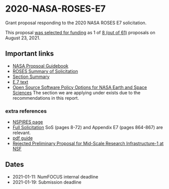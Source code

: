 # 2020-NASA-ROSES-E7
Grant proposal responding to the 2020 NASA ROSES E7 solicitation.

This proposal [was selected for
funding](https://discourse.matplotlib.org/t/maplotlib-selected-for-nasa-roses-ostfl-2020/22303)
as 1 of [8 (out of
61)](https://nspires.nasaprs.com/external/viewrepositorydocument/cmdocumentid=843923/solicitationId=%7B958CF134-D655-E512-B5AD-84501D14A0C1%7D/viewSolicitationDocument=1/OSTFL20%20Abstracts.pdf) proposals on August 23, 2021.

## Important links

 - [NASA Propsoal Guidebook](https://prod.nais.nasa.gov/pub/pub_library/srba/documents/2020_edition_Proposers_Guidebook.pdf)
 - [ROSES Summary of Solicitation](https://nspires.nasaprs.com/external/viewrepositorydocument/cmdocumentid=735965/solicitationId=%7B958CF134-D655-E512-B5AD-84501D14A0C1%7D/viewSolicitationDocument=1/ROSES%202020%20SoS%20ISS%20POC%20change%20070620.pdf)
 - [Section Summary](https://nspires.nasaprs.com/external/viewrepositorydocument/cmdocumentid=731325/amp;solicitationId=%7B8B0CEB4B-589D-C3E6-055E-3D5DD840126E%7D/amp;viewSolicitationDocument=1/E.1%20Cross%20Division%20Overview.pdf)
 - [E.7 text](https://nspires.nasaprs.com/external/viewrepositorydocument/cmdocumentid=731335/solicitationId=%7B958CF134-D655-E512-B5AD-84501D14A0C1%7D/viewSolicitationDocument=1/E.7%20OS%20tools%20Amend%2059%20phone%20correct.pdf)
 - [Open Source Software Policy Options for NASA Earth and Space Sciences](https://sites.nationalacademies.org/SSB/CurrentProjects/SSB_178892)
   The section we are applying under exists due to the recommendations
   in this report.

### extra references

 - [NSPIRES page](https://nspires.nasaprs.com/external/solicitations/summary.do?solId={958CF134-D655-E512-B5AD-84501D14A0C1}&path=&method=init)
 - [Full Solicitation](https://nspires.nasaprs.com/external/viewrepositorydocument/cmdocumentid=735966/solicitationId=%7B958CF134-D655-E512-B5AD-84501D14A0C1%7D/viewSolicitationDocument=1/FULL%20ROSES-2020_Amend78_clarify.pdf) SoS (pages 8-72) and Appendix E7 (pages 864-867) are relevant.
 - [pdf guide](https://nspires.nasaprs.com/tutorials/PDF_Guidelines.pdf)
 - [Rejected Preliminary Proposal for Mid-Scale Research Infrastructure-1 at NSF](https://figshare.com/articles/journal_contribution/Mid-Scale_Research_Infrastructure_-_The_Scientific_Python_Ecosystem/8009441)

## Dates

 - 2021-01-11: NumFOCUS internal deadline
 - 2021-01-19: Submission deadline
